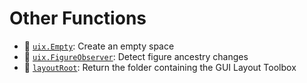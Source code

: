 # Other Functions

* :no_entry_sign: [`uix.Empty`](uixEmpty.md): Create an empty space
* :telescope: [`uix.FigureObserver`](uixFigureObserver): Detect figure ancestry changes
* :seedling: [`layoutRoot`](layoutRoot.md): Return the folder containing the GUI Layout Toolbox